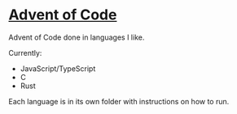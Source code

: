 # [Advent of Code](https://adventofcode.com/)

Advent of Code done in languages I like.

Currently:

- JavaScript/TypeScript
- C
- Rust

Each language is in its own folder with instructions on how to run.
